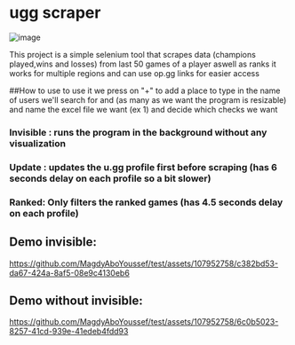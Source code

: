 # ugg scraper
![image](https://github.com/MagdyAboYoussef/test/assets/107952758/2d89029f-4a31-4bc4-982b-d11cce9bed5d)

This project is a simple selenium tool that scrapes data (champions played,wins and losses) from last 50 games of a player aswell as ranks it works for multiple regions and can use op.gg links for easier access

##How to use
to use it we press on "+" to add a place to type in the name of users we'll search for and (as many as we want the program is resizable) and name the excel file we want (ex 1) and decide which checks we want 
### Invisible : runs the program in the background without any visualization 
### Update : updates the u.gg profile first before scraping (has 6 seconds delay on each profile so a bit slower)
### Ranked: Only filters the ranked games (has 4.5 seconds delay on each profile)

## Demo invisible:
https://github.com/MagdyAboYoussef/test/assets/107952758/c382bd53-da67-424a-8af5-08e9c4130eb6

## Demo without invisible: 


https://github.com/MagdyAboYoussef/test/assets/107952758/6c0b5023-8257-41cd-939e-41edeb4fdd93

